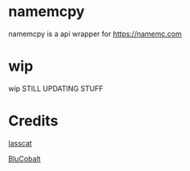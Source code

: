 # namemcpy
namemcpy is a api wrapper for https://namemc.com


# wip

wip STILL UPDATING STUFF

# Credits
[lasscat](https://github.com/lasscat)

[BluCobalt](https://github.com/BluCobalt)
